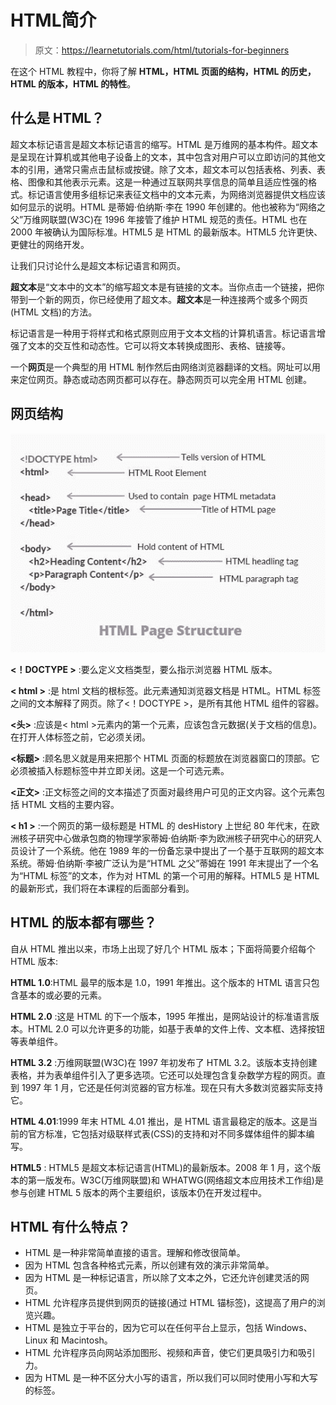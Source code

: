 # HTML简介

> 原文：<https://learnetutorials.com/html/tutorials-for-beginners>

在这个 HTML 教程中，你将了解 **HTML，HTML 页面的结构，HTML 的历史，HTML 的版本，HTML 的特性**。

## 什么是 HTML？

超文本标记语言是超文本标记语言的缩写。HTML 是万维网的基本构件。超文本是呈现在计算机或其他电子设备上的文本，其中包含对用户可以立即访问的其他文本的引用，通常只需点击鼠标或按键。除了文本，超文本可以包括表格、列表、表格、图像和其他表示元素。这是一种通过互联网共享信息的简单且适应性强的格式。标记语言使用多组标记来表征文档中的文本元素，为网络浏览器提供文档应该如何显示的说明。HTML 是蒂姆·伯纳斯·李在 1990 年创建的。他也被称为“网络之父”万维网联盟(W3C)在 1996 年接管了维护 HTML 规范的责任。HTML 也在 2000 年被确认为国际标准。HTML5 是 HTML 的最新版本。HTML5 允许更快、更健壮的网络开发。

让我们只讨论什么是超文本标记语言和网页。

**超文本**是“文本中的文本”的缩写超文本是有链接的文本。当你点击一个链接，把你带到一个新的网页，你已经使用了超文本。**超文本**是一种连接两个或多个网页(HTML 文档)的方法。

标记语言是一种用于将样式和格式原则应用于文本文档的计算机语言。标记语言增强了文本的交互性和动态性。它可以将文本转换成图形、表格、链接等。

一个**网页**是一个典型的用 HTML 制作然后由网络浏览器翻译的文档。网址可以用来定位网页。静态或动态网页都可以存在。静态网页可以完全用 HTML 创建。

## 网页结构

![HTML - Introduction](img/0bb1ecccb7881a28e36d69fbf1b3de5c.png)

**<！DOCTYPE >** :要么定义文档类型，要么指示浏览器 HTML 版本。

**< html >** :是 html 文档的根标签。此元素通知浏览器文档是 HTML。HTML 标签之间的文本解释了网页。除了<！DOCTYPE >，是所有其他 HTML 组件的容器。

**<头>** :应该是< html >元素内的第一个元素，应该包含元数据(关于文档的信息)。在打开人体标签之前，它必须关闭。

**<标题>** :顾名思义就是用来把那个 HTML 页面的标题放在浏览器窗口的顶部。它必须被插入标题标签中并立即关闭。这是一个可选元素。

**<正文>** :正文标签之间的文本描述了页面对最终用户可见的正文内容。这个元素包括 HTML 文档的主要内容。

**< h1 >** :一个网页的第一级标题是 HTML 的 desHistory
上世纪 80 年代末，在欧洲核子研究中心做承包商的物理学家蒂姆·伯纳斯·李为欧洲核子研究中心的研究人员设计了一个系统。他在 1989 年的一份备忘录中提出了一个基于互联网的超文本系统。蒂姆·伯纳斯·李被广泛认为是“HTML 之父”蒂姆在 1991 年末提出了一个名为“HTML 标签”的文本，作为对 HTML 的第一个可用的解释。HTML5 是 HTML 的最新形式，我们将在本课程的后面部分看到。

## HTML 的版本都有哪些？

自从 HTML 推出以来，市场上出现了好几个 HTML 版本；下面将简要介绍每个 HTML 版本:

**HTML 1.0**:HTML 最早的版本是 1.0，1991 年推出。这个版本的 HTML 语言只包含基本的或必要的元素。

**HTML 2.0** :这是 HTML 的下一个版本，1995 年推出，是网站设计的标准语言版本。HTML 2.0 可以允许更多的功能，如基于表单的文件上传、文本框、选择按钮等表单组件。

**HTML 3.2** :万维网联盟(W3C)在 1997 年初发布了 HTML 3.2。该版本支持创建表格，并为表单组件引入了更多选项。它还可以处理包含复杂数学方程的网页。直到 1997 年 1 月，它还是任何浏览器的官方标准。现在只有大多数浏览器实际支持它。

**HTML 4.01**:1999 年末 HTML 4.01 推出，是 HTML 语言最稳定的版本。这是当前的官方标准，它包括对级联样式表(CSS)的支持和对不同多媒体组件的脚本编写。

**HTML5** : HTML5 是超文本标记语言(HTML)的最新版本。2008 年 1 月，这个版本的第一版发布。W3C(万维网联盟)和 WHATWG(网络超文本应用技术工作组)是参与创建 HTML 5 版本的两个主要组织，该版本仍在开发过程中。

## HTML 有什么特点？

*   HTML 是一种非常简单直接的语言。理解和修改很简单。
*   因为 HTML 包含各种格式元素，所以创建有效的演示非常简单。
*   因为 HTML 是一种标记语言，所以除了文本之外，它还允许创建灵活的网页。
*   HTML 允许程序员提供到网页的链接(通过 HTML 锚标签)，这提高了用户的浏览兴趣。
*   HTML 是独立于平台的，因为它可以在任何平台上显示，包括 Windows、Linux 和 Macintosh。
*   HTML 允许程序员向网站添加图形、视频和声音，使它们更具吸引力和吸引力。
*   因为 HTML 是一种不区分大小写的语言，所以我们可以同时使用小写和大写的标签。